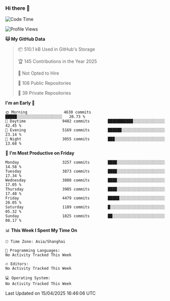 ### Hi there 👋

<!--
**qbosen/qbosen** is a ✨ _special_ ✨ repository because its `README.md` (this file) appears on your GitHub profile.

Here are some ideas to get you started:

- 🔭 I’m currently working on ...
- 🌱 I’m currently learning ...
- 👯 I’m looking to collaborate on ...
- 🤔 I’m looking for help with ...
- 💬 Ask me about ...
- 📫 How to reach me: ...
- 😄 Pronouns: ...
- ⚡ Fun fact: ...
-->

<!--START_SECTION:waka-->
![Code Time](http://img.shields.io/badge/Code%20Time-2%2C111%20hrs%2036%20mins-blue)

![Profile Views](http://img.shields.io/badge/Profile%20Views-0-blue)

**🐱 My GitHub Data** 

> 📦 510.1 kB Used in GitHub's Storage 
 > 
> 🏆 145 Contributions in the Year 2025
 > 
> 🚫 Not Opted to Hire
 > 
> 📜 108 Public Repositories 
 > 
> 🔑 39 Private Repositories 
 > 
**I'm an Early 🐤** 

```text
🌞 Morning                4630 commits        █████░░░░░░░░░░░░░░░░░░░░   20.73 % 
🌆 Daytime                9482 commits        ███████████░░░░░░░░░░░░░░   42.45 % 
🌃 Evening                5169 commits        ██████░░░░░░░░░░░░░░░░░░░   23.14 % 
🌙 Night                  3055 commits        ███░░░░░░░░░░░░░░░░░░░░░░   13.68 % 
```
📅 **I'm Most Productive on Friday** 

```text
Monday                   3257 commits        ████░░░░░░░░░░░░░░░░░░░░░   14.58 % 
Tuesday                  3873 commits        ████░░░░░░░░░░░░░░░░░░░░░   17.34 % 
Wednesday                3808 commits        ████░░░░░░░░░░░░░░░░░░░░░   17.05 % 
Thursday                 3905 commits        ████░░░░░░░░░░░░░░░░░░░░░   17.48 % 
Friday                   4479 commits        █████░░░░░░░░░░░░░░░░░░░░   20.05 % 
Saturday                 1189 commits        █░░░░░░░░░░░░░░░░░░░░░░░░   05.32 % 
Sunday                   1825 commits        ██░░░░░░░░░░░░░░░░░░░░░░░   08.17 % 
```


📊 **This Week I Spent My Time On** 

```text
🕑︎ Time Zone: Asia/Shanghai

💬 Programming Languages: 
No Activity Tracked This Week

🔥 Editors: 
No Activity Tracked This Week

💻 Operating System: 
No Activity Tracked This Week
```


 Last Updated on 15/04/2025 16:46:06 UTC
<!--END_SECTION:waka-->
